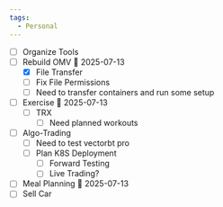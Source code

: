 ```yaml
---
tags:
  - Personal
---
```

- [ ] Organize Tools
- [ ] Rebuild OMV 📅 2025-07-13
	- [x] File Transfer
	- [ ] Fix File Permissions
	- [ ] Need to transfer containers and run some setup
- [ ] Exercise 📅 2025-07-13
	- [ ] TRX
		- [ ] Need planned workouts
- [ ] Algo-Trading
	- [ ] Need to test vectorbt pro
	- [ ] Plan K8S Deployment
		- [ ] Forward Testing
		- [ ] Live Trading?
- [ ] Meal Planning 📅 2025-07-13
- [ ] Sell Car